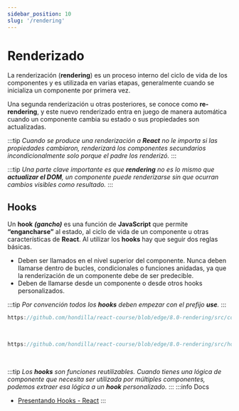 ```yaml
---
sidebar_position: 10
slug: '/rendering'
---
```


# Renderizado
La renderización (**rendering**) es un proceso interno del ciclo de vida de los componentes y es utilizada en varias etapas, generalmente cuando se inicializa un componente por primera vez.

Una segunda renderización u otras posteriores, se conoce como **re-rendering**, y este nuevo renderizado entra en juego de manera automática cuando un componente cambia su estado o sus propiedades son actualizadas.

:::tip
*Cuando se produce una renderización a **React** no le importa si las propiedades cambiaron, renderizará los componentes secundarios incondicionalmente solo porque el padre los renderizó.*
:::

:::tip
*Una parte clave importante es que **rendering** no es lo mismo que **actualizar el DOM**, un componente puede renderizarse sin que ocurran cambios visibles como resultado.*
:::

## Hooks

Un **hook** ***(gancho)*** es una función de **JavaScript** que permite **“engancharse”** al estado, al ciclo de vida de un componente u otras características de **React**. Al utilizar los **hooks** hay que seguir dos reglas básicas.

- Deben ser llamados en el nivel superior del componente. Nunca deben llamarse dentro de bucles, condicionales o funciones anidadas, ya que la renderización de un componente debe de ser predecible.
- Deben de llamarse desde un componente o desde otros hooks personalizados.

:::tip
*Por convención todos los **hooks** deben empezar con el prefijo **use**.*
:::

```jsx reference
https://github.com/hondilla/react-course/blob/edge/8.0-rendering/src/components/App.jsx
```
<br />

```jsx reference
https://github.com/hondilla/react-course/blob/edge/8.0-rendering/src/hooks/useCountries.jsx
```
<br />

:::tip
*Los **hooks** son funciones reutilizables. Cuando tienes una lógica de componente que necesita ser utilizada por múltiples componentes, podemos extraer esa lógica a un **hook** personalizado.*
:::
:::info Docs
* [Presentando Hooks - React](https://es.reactjs.org/docs/hooks-intro.html)
:::